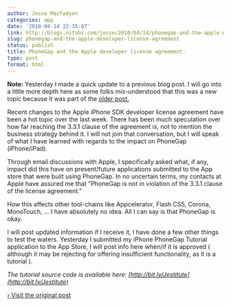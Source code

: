 ```yaml
---
author: Jesse MacFadyen
categories: app
date: '2010-04-14 22:35:07'
link: http://blogs.nitobi.com/jesse/2010/04/14/phonegap-and-the-apple-developer-license-agreement/
slug: phonegap-and-the-apple-developer-license-agreement
status: publish
title: PhoneGap and the Apple developer license agreement.
type: post
format: html
---
```


**Note:** Yesterday I made a quick update to a previous blog post. I will go into a little more depth here as some folks mis-understood that this was a new topic because it was part of the [older post.](http://bit.ly/4wiVOL)

Recent changes to the Apple iPhone SDK developer license agreement have been a hot topic over the last week. There has been much speculation over how far reaching the 3.3.1 clause of the agreement is, not to mention the business strategy behind it. I will not join that conversation, but I will speak of what I have learned with regards to the impact on PhoneGap (iPhone/iPad).

Through email discussions with Apple, I specifically asked what, if any, impact did this have on present/future applications submitted to the App store that were built using PhoneGap. In no uncertain terms, my contacts at Apple have assured me that "PhoneGap is not in violation of the 3.3.1 clause of the license agreement."

How this affects other tool-chains like Appcelerator, Flash CS5, Corona, MonoTouch, … I have absolutely no idea. All I can say is that PhoneGap is okay.

I will post updated information if I receive it, I have done a few other things to test the waters. Yesterday I submitted my iPhone PhoneGap Tutorial application to the App Store, I will post info here when/if it is approved ( although it may be rejecting for offering insufficient functionality, as it is a tutorial ).

_The tutorial source code is available here: [http://bit.ly/Jestitute](http://bit.ly/Jestitute)_

[› Visit the original post](http://blogs.nitobi.com/jesse/2010/04/14/phonegap-and-the-apple-developer-license-agreement/)

